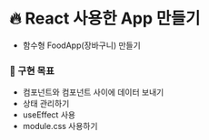 # 🔥 React 사용한 App 만들기

- 함수형 FoodApp(장바구니) 만들기

### 📌 구현 목표

- 컴포넌트와 컴포넌트 사이에 데이터 보내기
- 상태 관리하기
- useEffect 사용
- module.css 사용하기
